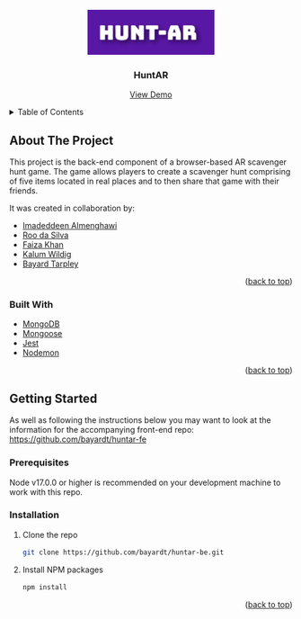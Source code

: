 <div id="top"></div>

<!-- PROJECT LOGO -->
<br />
<div align="center">
  <a href="https://github.com/bayardt/huntar_fe">
    <img src="HuntAR.png" alt="Logo" height="80">
  </a>

<h3 align="center">HuntAR</h3>

  <p align="center">
    <a href="https://huntar.netlify.app">View Demo</a>
  </p>
</div>



<!-- TABLE OF CONTENTS -->
<details>
  <summary>Table of Contents</summary>
  <ol>
    <li>
      <a href="#about-the-project">About The Project</a>
      <ul>
        <li><a href="#built-with">Built With</a></li>
      </ul>
    </li>
    <li>
      <a href="#getting-started">Getting Started</a>
      <ul>
        <li><a href="#prerequisites">Prerequisites</a></li>
        <li><a href="#installation">Installation</a></li>
      </ul>
    </li>
  </ol>
</details>



<!-- ABOUT THE PROJECT -->
## About The Project

This project is the back-end component of a browser-based AR scavenger hunt game. The game allows players to create a scavenger hunt comprising of five items located in real places and to then share that game with their friends.

It was created in collaboration by:
* [Imadeddeen Almenghawi](https://github.com/Menghacoder)
* [Roo da Silva](https://github.com/Roothebear)
* [Faiza Khan](https://github.com/faizakhancode)
* [Kalum Wildig](https://github.com/kalumwildig)
* [Bayard Tarpley](https://github.com/bayardt)

<p align="right">(<a href="#top">back to top</a>)</p>



### Built With

* [MongoDB](https://www.mongodb.com)
* [Mongoose](https://mongoosejs.com)
* [Jest](https://jestjs.io)
* [Nodemon](https://nodemon.io)

<p align="right">(<a href="#top">back to top</a>)</p>



<!-- GETTING STARTED -->
## Getting Started

As well as following the instructions below you may want to look at the information for the accompanying front-end repo: https://github.com/bayardt/huntar-fe

### Prerequisites

Node v17.0.0 or higher is recommended on your development machine to work with this repo.

### Installation

1. Clone the repo
   ```sh
   git clone https://github.com/bayardt/huntar-be.git
   ```
2. Install NPM packages
   ```sh
   npm install
   ```

<p align="right">(<a href="#top">back to top</a>)</p>
